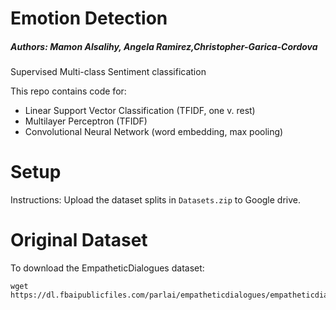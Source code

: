# Emotion Detection

##### Authors: Mamon Alsalihy, Angela Ramirez,Christopher-Garica-Cordova #####

Supervised Multi-class Sentiment classification

This repo contains code for:

*   Linear Support Vector Classification (TFIDF, one v. rest)
*   Multilayer Perceptron (TFIDF)
*   Convolutional Neural Network (word embedding, max pooling)

# Setup
Instructions: Upload the dataset splits in `Datasets.zip` to Google drive.

# Original Dataset
To download the EmpatheticDialogues dataset:

    wget https://dl.fbaipublicfiles.com/parlai/empatheticdialogues/empatheticdialogues.tar.gz

